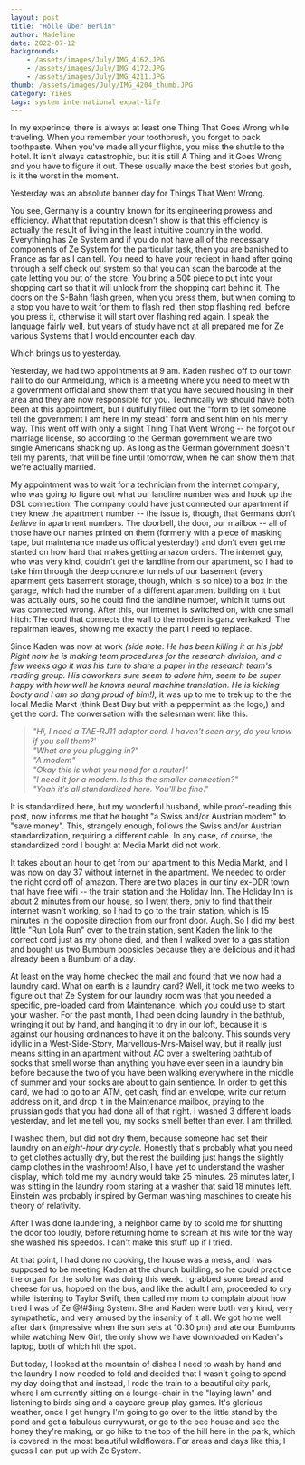 ```yaml
---
layout: post
title: "Hölle über Berlin"
author: Madeline
date: 2022-07-12
backgrounds:
    - /assets/images/July/IMG_4162.JPG
    - /assets/images/July/IMG_4172.JPG
    - /assets/images/July/IMG_4211.JPG
thumb: /assets/images/July/IMG_4204_thumb.JPG
category: Yikes
tags: system international expat-life
---
```


In my experince, there is always at least one Thing That Goes Wrong while traveling. When you remember your toothbrush, you forget to pack toothpaste. When you've made all your flights, you miss the shuttle to
the hotel. It isn't always catastrophic, but it is still A Thing and it Goes Wrong and you have to figure it out. These usually make the best stories but gosh, is it the worst in the moment. 

Yesterday was an absolute banner day for Things That Went Wrong. 

You see, Germany is a country known for its engineering prowess and efficiency. What that reputation doesn't show is that this efficiency is actually the result of living in the least intuitive country in the world. Everything has Ze System and if you do not have all of the necessary components of Ze System for the particular task, then you are banished to France as far as I can tell. You need to have your reciept in hand after going through a self check out system so that you can scan the barcode at the gate letting you out of the store. You bring a 50¢ piece to put into your shopping cart so that it will unlock from the shopping cart behind it. The doors on the S-Bahn flash green, when you press them, but when coming to a stop you have to wait for them to flash red, then stop flashing red, before you press it, otherwise it will start over flashing red again. I speak the language fairly well, but years of study have not at all prepared me for Ze various Systems that I would encounter each day. 

Which brings us to yesterday. 

Yesterday, we had two appointments at 9 am. Kaden rushed off to our town hall to do our Anmeldung, which is a meeting where you need to meet with a government official and show them that you have secured housing in their area and they are now responsible for you. Technically we should have both been at this appointment, but I dutifully filled out the "form to let someone tell the government I am here in my stead" form and sent him on his merry way. This went off with only a slight Thing That Went Wrong -- he forgot our marriage license, so according to the German government we are two single Americans shacking up. As long as the German government doesn't tell my parents, that will be fine until tomorrow, when he can show them that we're actually married. 

My appointment was to wait for a technician from the internet company, who was going to figure out what our landline number was and hook up the DSL connection. The company could have just connected our apartment if they knew the apartment number -- the issue is, though, that Germans don't *believe* in apartment numbers. The doorbell, the door, our mailbox -- all of those have our names printed on them (formerly with a piece of masking tape, but maintenance made us official yesterday!) and don't even get me started on how hard that makes getting amazon orders. The internet guy, who was very kind, couldn't get the landline from our apartment, so I had to take him through the deep concrete tunnels of our basement (every aparment gets basement storage, though, which is so nice) to a box in the garage, which had the number of a different apartment building on it but was actually ours, so he could find the landline number, which it turns out was connected wrong. After this, our internet is switched on, with one small hitch: The cord that connects the wall to the modem is ganz verkaked. The repairman leaves, showing me exactly the part I need to replace. 

Since Kaden was now at work *(side note: He has been killing it at his job! Right now he is making team procedures for the research division, and a few weeks ago it was his turn to share a paper in the research team's reading group. His coworkers sure seem to adore him, seem to be super happy with how well he knows neural machine translation. He is kicking booty and I am so dang proud of him!),* it was up to me to trek up to the the local Media Markt (think Best Buy but with a peppermint as the logo,) and get the cord. The conversation with the salesman went like this:

> *"Hi, I need a TAE-RJ11 adapter cord. I haven't seen any, do you know if you sell them?'  
> "What are you plugging in?"  
> "A modem"  
> "Okay this is what you need for a router!"  
> "I need it for a modem. Is this the smaller connection?"  
> "Yeah it's all standardized here. You'll be fine."*  

It is standardized here, but my wonderful husband, while proof-reading this post, now informs me that he bought "a Swiss and/or Austrian modem" to "save money". This, strangely enough, follows the Swiss and/or Austrian standardization, requiring a different cable. In any case, of course, the standardized cord I bought at Media Markt did not work.

It takes about an hour to get from our apartment to this Media Markt, and I was now on day 37 without internet in the apartment. We needed to order the right cord off of amazon. There are two places in our tiny ex-DDR town that have free wifi -- the train station and the Holiday Inn. The Holiday Inn is about 2 minutes from our house, so I went there, only to find that their internet wasn't working, so I had to go to the train station, which is 15 minutes in the opposite direction from our front door. Augh. So I did my best little "Run Lola Run" over to the train station, sent Kaden the link to the correct cord just as my phone died, and then I walked over to a gas station and bought us two Bumbum popsicles because they are delicious and it had already been a Bumbum of a day. 

At least on the way home checked the mail and found that we now had a laundry card. What on earth is a laundry card? Well, it took me two weeks to figure out that Ze System for our laundry room was that you needed a specific, pre-loaded card from Maintenance, which you could use to start your washer. For the past month, I had been doing laundry in the bathtub, wringing it out by hand, and hanging it to dry in our loft, because it is against our housing ordinances to have it on the balcony. This sounds very idyllic in a West-Side-Story, Marvellous-Mrs-Maisel way, but it really just means sitting in an apartment without AC over a sweltering bathtub of socks that smell worse than anything you have ever seen in a laundry bin before because the two of you have been walking everywhere in the middle of summer and your socks are about to gain sentience. In order to get this card, we had to go to an ATM, get cash, find an envelope, write our return address on it, and drop it in the Maintenance mailbox, praying to the prussian gods that you had done all of that right. I washed 3 different loads yesterday, and let me tell you, my socks smell better than ever. I am thrilled. 

I washed them, but did not dry them, because someone had set their laundry on an *eight-hour dry cycle.* Honestly that's probably what you need to get clothes actually dry, but the rest the building just hangs the slightly damp clothes in the washroom! Also, I have yet to understand the washer display, which told me my laundry would take 25 minutes. 26 minutes later, I was sitting in the laundry room staring at a washer that said 18 minutes left. Einstein was probably inspired by German washing maschines to create his theory of relativity. 

After I was done laundering, a neighbor came by to scold me for shutting the door too loudly, before returning home to scream at his wife for the way she washed his speedos. I can't make this stuff up if I tried. 

At that point, I had done no cooking, the house was a mess, and I was supposed to be meeting Kaden at the church building, so he could practice the organ for the solo he was doing this week. I grabbed some bread 
and cheese for us, hopped on the bus, and like the adult I am, proceeded to cry while listening to Taylor Swift, then called my mom to complain about how tired I was of Ze @!#$ing System. She and Kaden were both very kind, very sympathetic, and very amused by the insanity of it all. We got home well after dark (impressive when the sun sets at 10:30 pm) and ate our Bumbums while watching New Girl, the only show we have downloaded on Kaden's laptop, both of which hit the spot.


But today, I looked at the mountain of dishes I need to wash by hand and the laundry I now needed to fold and decided that I wasn't going to spend my day doing that and instead, I rode the train to a beautiful
city park, where I am currently sitting on a lounge-chair in the "laying lawn" and listening to birds sing and a daycare group play games. It's glorious weather, once I get hungry I'm going to go over to the little stand by the pond and get a fabulous currywurst, or go to the bee house and see the honey they're making, or go hike to the top of the hill here in the park, which is covered in the most beautiful wildflowers. For areas and days like this, I guess I can put up with Ze System. 


